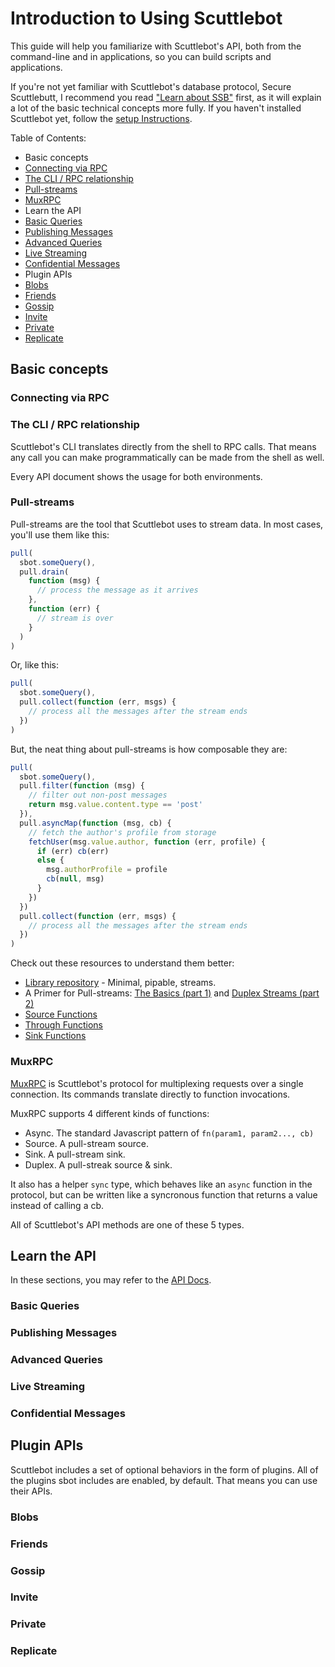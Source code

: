 # Introduction to Using Scuttlebot

This guide will help you familiarize with Scuttlebot's API, both from the command-line and in applications, so you can build scripts and applications.

If you're not yet familiar with Scuttlebot's database protocol, Secure Scuttlebutt, I recommend you read ["Learn about SSB"](./learn.md) first, as it will explain a lot of the basic technical concepts more fully.
If you haven't installed Scuttlebot yet, follow the [setup Instructions](./README.md#setup-scuttlebot).

Table of Contents:

 - Basic concepts
  - [Connecting via RPC](#connecting-via-rpc)
  - [The CLI / RPC relationship](#the-cli-/-rpc-relationship)
  - [Pull-streams](#pull-streams)
  - [MuxRPC](#muxrpc)
 - Learn the API
  - [Basic Queries](#basic-queries)
  - [Publishing Messages](#publishing-messages)
  - [Advanced Queries](#advanced-queries)
  - [Live Streaming](#live-streaming)
  - [Confidential Messages](#confidential-messages)
 - Plugin APIs
  - [Blobs](#blobs)
  - [Friends](#friends)
  - [Gossip](#gossip)
  - [Invite](#invite)
  - [Private](#private)
  - [Replicate](#replicate)


## Basic concepts

### Connecting via RPC

<todo how to setup the rpc client>

### The CLI / RPC relationship

Scuttlebot's CLI translates directly from the shell to RPC calls.
That means any call you can make programmatically can be made from the shell as well.

Every API document shows the usage for both environments.

### Pull-streams

Pull-streams are the tool that Scuttlebot uses to stream data.
In most cases, you'll use them like this:

```js
pull(
  sbot.someQuery(),
  pull.drain(
    function (msg) {
      // process the message as it arrives
    },
    function (err) {
      // stream is over
    }
  )
)
```

Or, like this:

```js
pull(
  sbot.someQuery(),
  pull.collect(function (err, msgs) {
    // process all the messages after the stream ends
  })
)
```

But, the neat thing about pull-streams is how composable they are:

```js
pull(
  sbot.someQuery(),
  pull.filter(function (msg) {
    // filter out non-post messages
    return msg.value.content.type == 'post'
  }),
  pull.asyncMap(function (msg, cb) {
    // fetch the author's profile from storage
    fetchUser(msg.value.author, function (err, profile) {
      if (err) cb(err)
      else {
        msg.authorProfile = profile
        cb(null, msg)
      }
    })
  })
  pull.collect(function (err, msgs) {
    // process all the messages after the stream ends
  })
)
```

Check out these resources to understand them better:

 - [Library repository](https://github.com/dominictarr/pull-stream) - Minimal, pipable, streams.
 - A Primer for Pull-streams: [The Basics (part 1)](https://github.com/dominictarr/pull-stream-examples/blob/master/pull.js) and [Duplex Streams (part 2)](https://github.com/dominictarr/pull-stream-examples/blob/master/duplex.js)
 - [Source Functions](https://github.com/dominictarr/pull-stream/blob/master/docs/sources.md)
 - [Through Functions](https://github.com/dominictarr/pull-stream/blob/master/docs/throughs.md)
 - [Sink Functions](https://github.com/dominictarr/pull-stream/blob/master/docs/sinks.md)

### MuxRPC

[MuxRPC](https://github.com/ssbc/muxrpc) is Scuttlebot's protocol for multiplexing requests over a single connection.
Its commands translate directly to function invocations.

MuxRPC supports 4 different kinds of functions:

 - Async. The standard Javascript pattern of `fn(param1, param2..., cb)`
 - Source. A pull-stream source.
 - Sink. A pull-stream sink.
 - Duplex. A pull-streak source & sink.

It also has a helper `sync` type, which behaves like an `async` function in the protocol, but can be written like a syncronous function that returns a value instead of calling a cb.

All of Scuttlebot's API methods are one of these 5 types.


## Learn the API

In these sections, you may refer to the [API Docs](https://github.com/ssbc/scuttlebot/blob/master/api.md).

### Basic Queries

<todo>

### Publishing Messages

<todo>

### Advanced Queries

<todo>

### Live Streaming

<todo>

### Confidential Messages

<todo>


## Plugin APIs

Scuttlebot includes a set of optional behaviors in the form of plugins.
All of the plugins sbot includes are enabled, by default.
That means you can use their APIs.

### Blobs

<todo>

### Friends

<todo>

### Gossip

<todo>

### Invite

<todo>

### Private

<todo>

### Replicate

<todo>